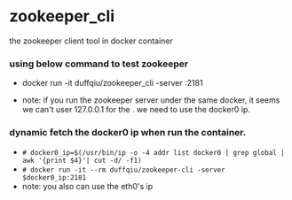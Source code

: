 # zookeeper_cli
the zookeeper client tool in docker container

### using below command to test zookeeper
- docker run -it duffqiu/zookeeper_cli -server <zookeeper ip>:2181

- note: if you run the zookeeper server under the same docker, it seems we can't user 127.0.0.1 for the <zookeeper ip>. we need to use the docker0 ip.


### dynamic fetch the docker0 ip when run the container.

- `# docker0_ip=$(/usr/bin/ip -o -4 addr list docker0 | grep global | awk '{print $4}'| cut -d/ -f1)`
- `# docker run -it --rm duffqiu/zookeeper-cli -server $docker0_ip:2181`
- note: you also can use the eth0's ip
